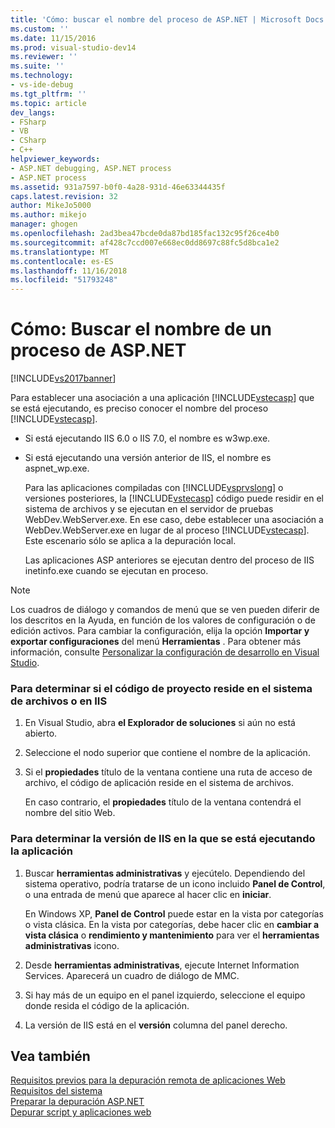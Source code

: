 ```yaml
---
title: 'Cómo: buscar el nombre del proceso de ASP.NET | Microsoft Docs'
ms.custom: ''
ms.date: 11/15/2016
ms.prod: visual-studio-dev14
ms.reviewer: ''
ms.suite: ''
ms.technology:
- vs-ide-debug
ms.tgt_pltfrm: ''
ms.topic: article
dev_langs:
- FSharp
- VB
- CSharp
- C++
helpviewer_keywords:
- ASP.NET debugging, ASP.NET process
- ASP.NET process
ms.assetid: 931a7597-b0f0-4a28-931d-46e63344435f
caps.latest.revision: 32
author: MikeJo5000
ms.author: mikejo
manager: ghogen
ms.openlocfilehash: 2ad3bea47bcde0da87bd185fac132c95f26ce4b0
ms.sourcegitcommit: af428c7ccd007e668ec0dd8697c88fc5d8bca1e2
ms.translationtype: MT
ms.contentlocale: es-ES
ms.lasthandoff: 11/16/2018
ms.locfileid: "51793248"
---
```

# <a name="how-to-find-the-name-of-the-aspnet-process"></a>Cómo: Buscar el nombre de un proceso de ASP.NET
[!INCLUDE[vs2017banner](../includes/vs2017banner.md)]

Para establecer una asociación a una aplicación [!INCLUDE[vstecasp](../includes/vstecasp-md.md)] que se está ejecutando, es preciso conocer el nombre del proceso [!INCLUDE[vstecasp](../includes/vstecasp-md.md)].  
  
- Si está ejecutando IIS 6.0 o IIS 7.0, el nombre es w3wp.exe.  
  
- Si está ejecutando una versión anterior de IIS, el nombre es aspnet_wp.exe.  
  
  Para las aplicaciones compiladas con [!INCLUDE[vsprvslong](../includes/vsprvslong-md.md)] o versiones posteriores, la [!INCLUDE[vstecasp](../includes/vstecasp-md.md)] código puede residir en el sistema de archivos y se ejecutan en el servidor de pruebas WebDev.WebServer.exe. En ese caso, debe establecer una asociación a WebDev.WebServer.exe en lugar de al proceso [!INCLUDE[vstecasp](../includes/vstecasp-md.md)]. Este escenario sólo se aplica a la depuración local.  
  
  Las aplicaciones ASP anteriores se ejecutan dentro del proceso de IIS inetinfo.exe cuando se ejecutan en proceso.  
  
> [!NOTE]
>  Los cuadros de diálogo y comandos de menú que se ven pueden diferir de los descritos en la Ayuda, en función de los valores de configuración o de edición activos. Para cambiar la configuración, elija la opción **Importar y exportar configuraciones** del menú **Herramientas** . Para obtener más información, consulte [Personalizar la configuración de desarrollo en Visual Studio](http://msdn.microsoft.com/en-us/22c4debb-4e31-47a8-8f19-16f328d7dcd3).  
  
### <a name="to-determine-whether-project-code-resides-on-the-file-system-or-iis"></a>Para determinar si el código de proyecto reside en el sistema de archivos o en IIS  
  
1.  En Visual Studio, abra **el Explorador de soluciones** si aún no está abierto.  
  
2.  Seleccione el nodo superior que contiene el nombre de la aplicación.  
  
3.  Si el **propiedades** título de la ventana contiene una ruta de acceso de archivo, el código de aplicación reside en el sistema de archivos.  
  
     En caso contrario, el **propiedades** título de la ventana contendrá el nombre del sitio Web.  
  
### <a name="to-determine-the-iis-version-under-which-the-application-is-running"></a>Para determinar la versión de IIS en la que se está ejecutando la aplicación  
  
1.  Buscar **herramientas administrativas** y ejecútelo. Dependiendo del sistema operativo, podría tratarse de un icono incluido **Panel de Control**, o una entrada de menú que aparece al hacer clic en **iniciar**.  
  
     En Windows XP, **Panel de Control** puede estar en la vista por categorías o vista clásica. En la vista por categorías, debe hacer clic en **cambiar a vista clásica** o **rendimiento y mantenimiento** para ver el **herramientas administrativas** icono.  
  
2.  Desde **herramientas administrativas**, ejecute Internet Information Services. Aparecerá un cuadro de diálogo de MMC.  
  
3.  Si hay más de un equipo en el panel izquierdo, seleccione el equipo donde resida el código de la aplicación.  
  
4.  La versión de IIS está en el **versión** columna del panel derecho.  
  
## <a name="see-also"></a>Vea también  
 [Requisitos previos para la depuración remota de aplicaciones Web](../debugger/prerequistes-for-remote-debugging-web-applications.md)   
 [Requisitos del sistema](../debugger/aspnet-debugging-system-requirements.md)   
 [Preparar la depuración ASP.NET](../debugger/preparing-to-debug-aspnet.md)   
 [Depurar script y aplicaciones web](../debugger/debugging-web-applications-and-script.md)



